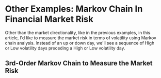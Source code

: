 # Other Examples: Markov Chain In Financial Market Risk
Other than the market directionality, like in the previous examples, in this article, I'd like to measure the market risk in terms of volatility using Markov chain analysis. Instead of an up or down day, we'll see a sequence of High or Low volatility days preceding a High or Low volatility day.

## 3rd-Order Markov Chain to Measure the Market Risk

